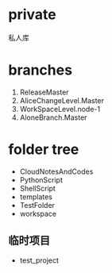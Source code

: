 # private

私人库

# branches

1. ReleaseMaster
2. AliceChangeLevel.Master
3. WorkSpaceLevel.node-1
4. AloneBranch.Master

# folder tree

- CloudNotesAndCodes
- PythonScript
- ShellScript
- templates
- TestFolder
- workspace

## 临时项目

- test_project
